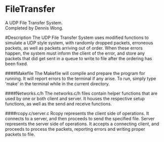# FileTransfer
A UDP File Transfer System.<br>
Completed by Dennis Wong.<br>

#Description
The UDP File Transfer System uses modified functions to simulate a UDP style system, with randomly dropped packets, 
erroneous packets, as well as packets arriving out of order. When these errors happen, the system must inform the
client of the error, and store any packets that did get sent in a queue to write to file after the ordering has been
fixed. 

####Makefile
The Makefile will compile and prepare the program for running. It will report errors to the terminal if any arise. To run, 
simply type 'make' in the terminal while in the current directory.

####Networks.c/h
The networks.c/h files contain helper functions that are used by one or both client and server. It houses the respective
setup functions, as well as the send and receive functions.

####rcopy.c/server.c
Rcopy represents the client side of operations. It connects to a server, and then proceeds to send the specified file. 
Server represents the server side of operations. It accepts a connecting client, and proceeds to process the packets,
reporting errors and writing proper packets to file. 
